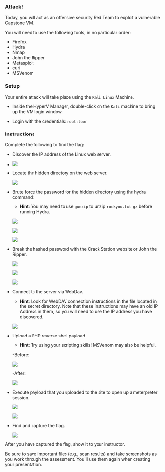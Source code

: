 ### Attack!

Today, you will act as an offensive security Red Team to exploit a vulnerable Capstone VM.

You will need to use the following tools, in no particular order:
- Firefox
- Hydra
- Nmap
- John the Ripper
- Metasploit
- curl
- MSVenom

### Setup

Your entire attack will take place using the `Kali Linux` Machine.

- Inside the HyperV Manager, double-click on the `Kali` machine to bring up the VM login window.

- Login with the credentials: `root:toor`

### Instructions

Complete the following to find the flag:

- Discover the IP address of the Linux web server.
- 
     ![](Screenshots/ip_address_discovery.PNG)
     
- Locate the hidden directory on the web server.

     ![](Screenshots/hidden_directory_discovery.PNG)
     
- Brute force the password for the hidden directory using the hydra command:
    - **Hint**: You may need to use `gunzip` to unzip `rockyou.txt.gz` before running Hydra.
   
    ![](Screenshots/hydra_command.PNG)
    
    ![](Screenshots/ashton_password.PNG)
    
    ![](Screenshots/secret_folder_webpage.PNG)
    
- Break the hashed password with the Crack Station website or John the Ripper.

     ![](Screenshots/hash_webpage.PNG)

     ![](Screenshots/password_cracked_hash.PNG)

     ![](Screenshots/ryan_login_webpage.PNG)

- Connect to the server via WebDav.
    - **Hint**: Look for WebDAV connection instructions in the file located in the secret directory. Note that these instructions may have an old IP Address in them, so you will need to use the IP address you have discovered.
    
     ![](Screenshots/10_connect_to_webdav.png)
    
- Upload a PHP reverse shell payload.
    - **Hint**: Try using your scripting skills! MSVenom may also be helpful.

     -Before:
     
     ![](Screenshots/ryan_login_webpage.PNG)
     
     -After:
     
     ![](Screenshots/payload_uploaded.PNG)

- Execute payload that you uploaded to the site to open up a meterpreter session.

     ![](Screenshots/meterpreter_established_session.PNG)
     
     ![](Screenshots/shell_session.PNG)

- Find and capture the flag.

     ![](Screenshots/flag_captured.PNG)

After you have captured the flag, show it to your instructor.

Be sure to save important files (e.g., scan results) and take screenshots as you work through the assessment. You'll use them again when creating your presentation.

